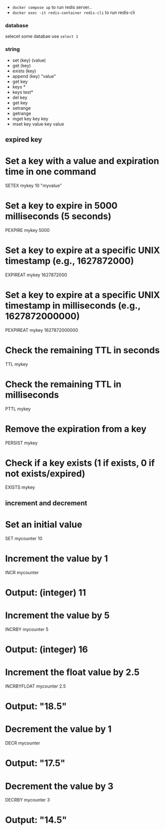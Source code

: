 - `docker compose up` to run redis server..
- `docker exec -it redis-container redis-cli` to run redis-cli

### database

selecet some databae use `select 1`

### string

- set (key) (value)
- get (key)
- exists (key)
- append (key) "value"
- get key
- keys *
- keys test*
- del key
- get key
- setrange
- getrange
- mget key key key
- mset key value key value

## expired key
# Set a key with a value and expiration time in one command
SETEX mykey 10 "myvalue"

# Set a key to expire in 5000 milliseconds (5 seconds)
PEXPIRE mykey 5000

# Set a key to expire at a specific UNIX timestamp (e.g., 1627872000)
EXPIREAT mykey 1627872000

# Set a key to expire at a specific UNIX timestamp in milliseconds (e.g., 1627872000000)
PEXPIREAT mykey 1627872000000

# Check the remaining TTL in seconds
TTL mykey

# Check the remaining TTL in milliseconds
PTTL mykey

# Remove the expiration from a key
PERSIST mykey

# Check if a key exists (1 if exists, 0 if not exists/expired)
EXISTS mykey

## increment and decrement
# Set an initial value
SET mycounter 10

# Increment the value by 1
INCR mycounter
# Output: (integer) 11

# Increment the value by 5
INCRBY mycounter 5
# Output: (integer) 16

# Increment the float value by 2.5
INCRBYFLOAT mycounter 2.5
# Output: "18.5"

# Decrement the value by 1
DECR mycounter
# Output: "17.5"

# Decrement the value by 3
DECRBY mycounter 3
# Output: "14.5"

